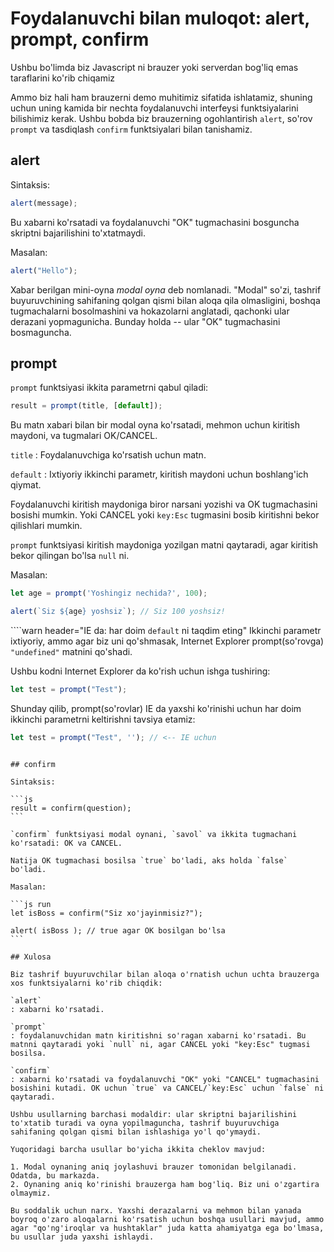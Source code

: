 # Foydalanuvchi bilan muloqot: alert, prompt, confirm

Ushbu bo'limda biz Javascript ni brauzer yoki serverdan bog'liq emas taraflarini ko'rib chiqamiz

Ammo biz hali ham brauzerni demo muhitimiz sifatida ishlatamiz, shuning uchun uning kamida bir nechta foydalanuvchi interfeysi funktsiyalarini bilishimiz kerak. Ushbu bobda biz brauzerning ogohlantirish `alert`, so'rov `prompt` va tasdiqlash `confirm` funktsiyalari bilan tanishamiz.

## alert

Sintaksis:

```js
alert(message);
```

Bu xabarni ko'rsatadi va foydalanuvchi "OK" tugmachasini bosguncha skriptni bajarilishini to'xtatmaydi.

Masalan:

```js run
alert("Hello");
```

Xabar berilgan mini-oyna *modal oyna* deb nomlanadi. "Modal" so'zi, tashrif buyuruvchining sahifaning qolgan qismi bilan aloqa qila olmasligini, boshqa tugmachalarni bosolmashini va hokazolarni anglatadi, qachonki ular derazani yopmagunicha. Bunday holda -- ular "OK" tugmachasini bosmaguncha.

## prompt

`prompt` funktsiyasi ikkita parametrni qabul qiladi:

```js no-beautify
result = prompt(title, [default]);
```

Bu matn xabari bilan bir modal oyna ko'rsatadi, mehmon uchun kiritish maydoni, va tugmalari OK/CANCEL.

`title`
: Foydalanuvchiga ko'rsatish uchun matn.

`default`
: Ixtiyoriy ikkinchi parametr, kiritish maydoni uchun boshlang'ich qiymat.

Foydalanuvchi kiritish maydoniga biror narsani yozishi va OK tugmachasini bosishi mumkin. Yoki CANCEL yoki `key:Esc` tugmasini bosib kiritishni bekor qilishlari mumkin.

`prompt` funktsiyasi kiritish maydoniga yozilgan matni qaytaradi, agar kiritish bekor qilingan bo'lsa `null` ni.

Masalan:

```js run
let age = prompt('Yoshingiz nechida?', 100);

alert(`Siz ${age} yoshsiz`); // Siz 100 yoshsiz!
```

````warn header="IE da: har doim `default` ni taqdim eting"
Ikkinchi parametr ixtiyoriy, ammo agar biz uni qo'shmasak, Internet Explorer prompt(so'rovga) `"undefined"` matnini qo'shadi.

Ushbu kodni Internet Explorer da ko'rish uchun ishga tushiring:

```js run
let test = prompt("Test");
```

Shunday qilib, prompt(so'rovlar) IE da yaxshi ko'rinishi uchun har doim ikkinchi parametrni keltirishni tavsiya etamiz:

```js run
let test = prompt("Test", ''); // <-- IE uchun
```
````

## confirm

Sintaksis:

```js
result = confirm(question);
```

`confirm` funktsiyasi modal oynani, `savol` va ikkita tugmachani ko'rsatadi: OK va CANCEL.

Natija OK tugmachasi bosilsa `true` bo'ladi, aks holda `false` bo'ladi.

Masalan:

```js run
let isBoss = confirm("Siz xo'jayinmisiz?");

alert( isBoss ); // true agar OK bosilgan bo'lsa
```

## Xulosa

Biz tashrif buyuruvchilar bilan aloqa o'rnatish uchun uchta brauzerga xos funktsiyalarni ko'rib chiqdik:

`alert`
: xabarni ko'rsatadi.

`prompt`
: foydalanuvchidan matn kiritishni so'ragan xabarni ko'rsatadi. Bu matnni qaytaradi yoki `null` ni, agar CANCEL yoki "key:Esc" tugmasi bosilsa.

`confirm`
: xabarni ko'rsatadi va foydalanuvchi "OK" yoki "CANCEL" tugmachasini bosishini kutadi. OK uchun `true` va CANCEL/`key:Esc` uchun `false` ni qaytaradi.

Ushbu usullarning barchasi modaldir: ular skriptni bajarilishini to'xtatib turadi va oyna yopilmaguncha, tashrif buyuruvchiga sahifaning qolgan qismi bilan ishlashiga yo'l qo'ymaydi.

Yuqoridagi barcha usullar bo'yicha ikkita cheklov mavjud:

1. Modal oynaning aniq joylashuvi brauzer tomonidan belgilanadi. Odatda, bu markazda.
2. Oynaning aniq ko'rinishi brauzerga ham bog'liq. Biz uni o'zgartira olmaymiz.

Bu soddalik uchun narx. Yaxshi derazalarni va mehmon bilan yanada boyroq o'zaro aloqalarni ko'rsatish uchun boshqa usullari mavjud, ammo agar "qo'ng'iroqlar va hushtaklar" juda katta ahamiyatga ega bo'lmasa, bu usullar juda yaxshi ishlaydi.
